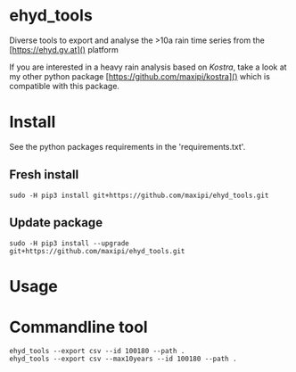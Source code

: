 # ehyd_tools
Diverse tools to export and analyse the >10a rain time series from the [https://ehyd.gv.at]() platform


If you are interested in a heavy rain analysis based on *Kostra*, take a look at my other python package 
[https://github.com/maxipi/kostra]() which is compatible with this package.

# Install

See the python packages requirements in the 'requirements.txt'.

## Fresh install

```
sudo -H pip3 install git+https://github.com/maxipi/ehyd_tools.git
```

## Update package

```
sudo -H pip3 install --upgrade git+https://github.com/maxipi/ehyd_tools.git
```

# Usage

# Commandline tool 

```
ehyd_tools --export csv --id 100180 --path .
ehyd_tools --export csv --max10years --id 100180 --path .
```